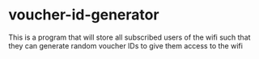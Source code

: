 # voucher-id-generator
This is a program that will store all subscribed users of the wifi such that they can generate random voucher IDs to give them access to the wifi
